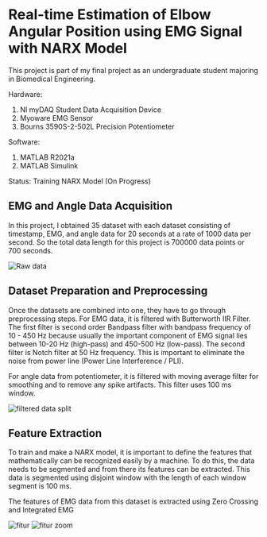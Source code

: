 # Real-time Estimation of Elbow Angular Position using EMG Signal with NARX Model

This project is part of my final project as an undergraduate student majoring in Biomedical Engineering.

Hardware:
1. NI myDAQ Student Data Acquisition Device
2. Myoware EMG Sensor
3. Bourns 3590S-2-502L Precision Potentiometer

Software:
1. MATLAB R2021a
2. MATLAB Simulink

Status: Training NARX Model (On Progress)

## EMG and Angle Data Acquisition

In this project, I obtained 35 dataset with each dataset consisting of timestamp, EMG, and angle data for 20 seconds at a rate of 1000 data per second. So the total data length for this project is 700000 data points or 700 seconds.

![Raw data](https://user-images.githubusercontent.com/80141940/177251610-cd752b29-911a-4bfe-bd78-e7e589cb7d88.png)

## Dataset Preparation and Preprocessing

Once the datasets are combined into one, they have to go through preprocessing steps. For EMG data, it is filtered with Butterworth IIR Filter. The first filter is second order Bandpass filter with bandpass frequency of 10 - 450 Hz because usually the important component of EMG signal lies between 10-20 Hz (high-pass) and 450-500 Hz (low-pass). The second filter is Notch filter at 50 Hz frequency. This is important to eliminate the noise from power line (Power Line Interference / PLI).

For angle data from potentiometer, it is filtered with moving average filter for smoothing and to remove any spike artifacts. This filter uses 100 ms window.

![filtered data split](https://user-images.githubusercontent.com/80141940/177253207-87e83216-6ff7-431a-918a-810d0bb1c67b.png)

## Feature Extraction

To train and make a NARX model, it is important to define the features that mathematically can be recognized easily by a machine. To do this, the data needs to be segmented and from there its features can be extracted. This data is segmented using disjoint window with the length of each window segment is 100 ms.

The features of EMG data from this dataset is extracted using Zero Crossing and Integrated EMG

![fitur](https://user-images.githubusercontent.com/80141940/177255679-46ab1d37-8a88-4c3b-a79a-46f2027870e4.png)
![fitur zoom](https://user-images.githubusercontent.com/80141940/177255690-4148344b-3af3-4056-95f6-0d98ce374c27.png)
